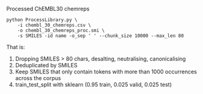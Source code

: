Processed ChEMBL30 chemreps

```console
python ProcessLibrary.py \
    -i chembl_30_chemreps.csv \
    -o chembl_30_chemreps_proc.smi \
    -s SMILES -id name -o_sep ' ' --chunk_size 10000 --max_len 80
```
That is:
1. Dropping SMILES > 80 chars, desalting, neutralising, canonicalising
2. Deduplicated by SMILES
3. Keep SMILES that only contain tokens with more than 1000 occurrences across the corpus
4. train_test_split with sklearn (0.95 train, 0.025 valid, 0.025 test)
